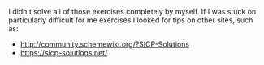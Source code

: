 I didn't solve all of those exercises completely by myself. If I was stuck on particularly difficult for me exercises I looked for tips on other sites, such as:

- http://community.schemewiki.org/?SICP-Solutions
- https://sicp-solutions.net/